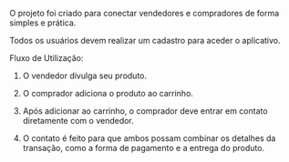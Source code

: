 O projeto foi criado para conectar vendedores e compradores de forma simples e prática.

Todos os usuários devem realizar um cadastro para aceder o aplicativo.

Fluxo de Utilização:

1. O vendedor divulga seu produto.

2. O comprador adiciona o produto ao carrinho.

3. Após adicionar ao carrinho, o comprador deve entrar em contato diretamente com o vendedor.

4. O contato é feito para que ambos possam combinar os detalhes da transação, como a forma de pagamento e a entrega do produto.